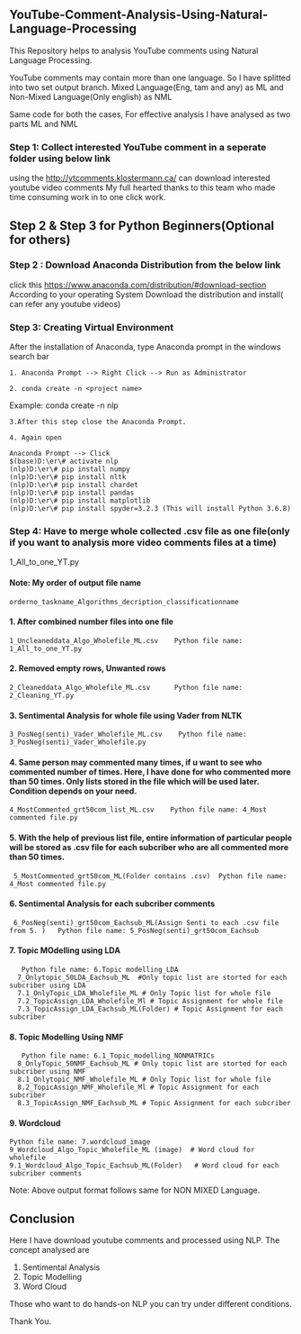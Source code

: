 ## YouTube-Comment-Analysis-Using-Natural-Language-Processing
This Repository helps to analysis YouTube comments using Natural Language Processing.

YouTube comments may contain more than one language. So I have splitted into two set output branch. Mixed Language(Eng, tam and any) as ML and Non-Mixed Language(Only english) as NML

Same code for both the cases, For effective analysis I have analysed as two parts ML and NML

### Step 1: Collect interested YouTube comment in a seperate folder using below link ##

using the http://ytcomments.klostermann.ca/ can download interested youtube video comments
My full hearted thanks to this team who made time consuming work in to one click work.

## Step 2 &  Step 3 for Python Beginners(Optional for others)

### Step 2 : Download Anaconda Distribution from the below link ###

click  this https://www.anaconda.com/distribution/#download-section 
According to your operating System Download the distribution and install( can refer any youtube videos)

### Step 3: Creating Virtual Environment ###

After the installation of Anaconda, type Anaconda prompt in the windows search bar 

    1. Anaconda Prompt --> Right Click --> Run as Administrator 

    2. conda create -n <project name>

Example:
     conda create -n nlp

    3.After this step close the Anaconda Prompt.

    4. Again open

    Anaconda Prompt --> Click
    $(base)D:\er\# activate nlp
    (nlp)D:\er\# pip install numpy
    (nlp)D:\er\# pip install nltk
    (nlp)D:\er\# pip install chardet
    (nlp)D:\er\# pip install pandas
    (nlp)D:\er\# pip install matplotlib
    (nlp)D:\er\# pip install spyder=3.2.3 (This will install Python 3.6.8)
    
  
### Step 4: Have to merge whole collected .csv file as one file(only if you want to analysis more video comments files at a time)

1_All_to_one_YT.py

#### Note: My order of output file name
    orderno_taskname_Algorithms_decription_classificationname
#### 1. After combined number files into one file  
    1_Uncleaneddata_Algo_Wholefile_ML.csv    Python file name: 1_All_to_one_YT.py      
#### 2. Removed empty rows, Unwanted rows 
    2_Cleaneddata_Algo_Wholefile_ML.csv      Python file name: 2_Cleaning_YT.py
#### 3. Sentimental Analysis for whole file using Vader from NLTK
    3_PosNeg(senti)_Vader_Wholefile_ML.csv    Python file name: 3_PosNeg(senti)_Vader_Wholefile.py
#### 4. Same person may commented many times, if u want to see who commented number of times. Here, I have done for who commented more than 50 times. Only lists stored in the file which will be used later. Condition depends on your need.         
    4_MostCommented_grt50com_list_ML.csv    Python file name: 4_Most commented file.py
#### 5. With the help of previous list file, entire information of particular people will be stored as .csv file for each subcriber who are all commented more than 50 times.              
     5_MostCommented_grt50com_ML(Folder contains .csv)  Python file name: 4_Most commented file.py
#### 6. Sentimental Analysis for each subcriber comments
     6_PosNeg(senti)_grt50com_Eachsub_ML(Assign Senti to each .csv file from 5. )   Python file name: 5_PosNeg(senti)_grt50com_Eachsub
#### 7. Topic MOdelling using LDA 
       Python file name: 6.Topic modelling_LDA 
      7_Onlytopic_50LDA_Eachsub_ML  #Only topic list are storted for each subcriber using LDA
      7.1_OnlyTopic_LDA_Wholefile_ML # Only Topic list for whole file
      7.2_TopicAssign_LDA_Wholefile_Ml # Topic Assignment for whole file
      7.3_TopicAssign_LDA_Eachsub_ML(Folder) # Topic Assignment for each subcriber
#### 8. Topic Modelling Using NMF
       Python file name: 6.1_Topic_modelling_NONMATRICs
      8_OnlyTopic_50NMF_Eachsub_ML # Only topic list are storted for each subcriber using NMF
      8.1_Onlytopic_NMF_Wholefile_ML # Only Topic list for whole file
      8.2_TopicAssign_NMF_Wholefile_Ml # Topic Assignment for each subcriber
      8.3_TopicAssign_NMF_Eachsub_ML # Topic Assignment for each subcriber  
#### 9. Wordcloud     
    Python file name: 7.wordcloud_image
    9_Wordcloud_Algo_Topic_Wholefile_ML (image)  # Word cloud for wholefile                             
    9.1_Wordcloud_Algo_Topic_Eachsub_ML(Folder)   # Word cloud for each subcriber comments 
    
Note: Above output format follows same for NON MIXED Language.

## Conclusion

Here I have download youtube comments  and processed using NLP. The concept analysed are

1. Sentimental Analysis
2. Topic Modelling
3. Word Cloud

Those who want to do hands-on NLP you can try under different conditions.

Thank You.




